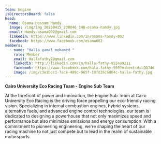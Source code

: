 ```yaml
---
team: Engine
isDirectorsBoard: false
head:
  name: Osama Hossam Hamdy
  image: /img/img_20230415_230046_148-osama-hamdy.jpg
  email: Hamdy.osama002@gmail.com
  linkedin: https://www.linkedin.com/in/osama-hamdy-002
  facebook: https://www.facebook.com/osama602
members:
  - name: "Halla gamal mohamed "
    role: Member
    email: Hallafathy7@gmail.com
    linkedin: http://linkedin.com/in/halla-fathy-955a99211
    facebook: https://www.facebook.com/hala.fathy.969?mibextid=LQQJ4d
    image: /img/c3e1bcc1-7ace-489c-965f-18fd26c6d64c-halla-fathy.jpg
---
```

**Cairo University Eco Racing Team - Engine Sub Team**

At the forefront of power and innovation, the Engine Sub Team at Cairo University Eco Racing is the driving force propelling our eco-friendly racing vision. Specializing in internal combustion engines, hybrid systems, alternative fuels, and advanced engine control technologies, our team is dedicated to designing a powerhouse that not only maximizes speed and performance but also minimizes emissions and energy consumption. With a commitment to pioneering engineering, we're shaping the heart of our racing machine to not just compete but to lead in the realm of sustainable motorsports.